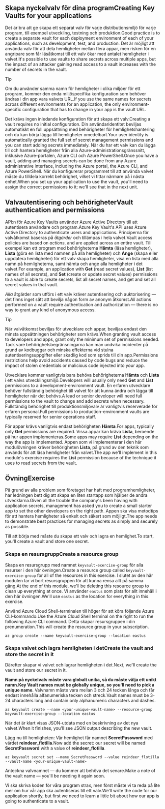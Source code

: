 ## <a name="creating-key-vaults-for-your-applications"></a><span data-ttu-id="4fb1e-101">Skapa nyckelvalv för dina program</span><span class="sxs-lookup"><span data-stu-id="4fb1e-101">Creating Key Vaults for your applications</span></span>

<span data-ttu-id="4fb1e-102">Det är bra att ge skapa ett separat valv för varje distributionsmiljö för varje program, till exempel utveckling, testning och produktion.</span><span class="sxs-lookup"><span data-stu-id="4fb1e-102">Good practice is to create a separate vault for each deployment environment of each of your applications, such as development, test, and production.</span></span> <span data-ttu-id="4fb1e-103">Det är möjligt att använda valv för att dela hemligheter mellan flera appar, men risken för en angripare som får läsåtkomst till ett valv ökar med antalet hemligheter i valvet.</span><span class="sxs-lookup"><span data-stu-id="4fb1e-103">It's possible to use vaults to share secrets across multiple apps, but the impact of an attacker gaining read access to a vault increases with the number of secrets in the vault.</span></span>

> [!TIP]
> <span data-ttu-id="4fb1e-104">Om du använder samma namn för hemligheter i olika miljöer för ett program, kommer den enda miljöspecifika konfiguration som behöver ändras i din app vara valvets URL.</span><span class="sxs-lookup"><span data-stu-id="4fb1e-104">If you use the same names for secrets across different environments for an application, the only environment-specific configuration that has to change in your app is the vault URL.</span></span>

<span data-ttu-id="4fb1e-105">Det krävs ingen inledande konfiguration för att skapa ett valv.</span><span class="sxs-lookup"><span data-stu-id="4fb1e-105">Creating a vault requires no initial configuration.</span></span> <span data-ttu-id="4fb1e-106">Din användaridentitet beviljas automatiskt en full uppsättning med behörigheter för hemlighetshantering och du kan börja lägga till hemligheter omedelbart.</span><span class="sxs-lookup"><span data-stu-id="4fb1e-106">Your user identity is automatically granted the full set of secret management permissions and you can start adding secrets immediately.</span></span> <span data-ttu-id="4fb1e-107">När du har ett valv kan du lägga till och hantera hemligheter från alla Azure-administrationsgränssnitt, inklusive Azure-portalen, Azure CLI och Azure PowerShell.</span><span class="sxs-lookup"><span data-stu-id="4fb1e-107">Once you have a vault, adding and managing secrets can be done from any Azure administrative interface, including the Azure portal, the Azure CLI, and Azure PowerShell.</span></span> <span data-ttu-id="4fb1e-108">När du konfigurerar programmet till att använda valvet måste du tilldela korrekt behörighet, vilket vi tittar närmare på i nästa enhet.</span><span class="sxs-lookup"><span data-stu-id="4fb1e-108">When you set up your application to use the vault, you'll need to assign the correct permissions to it; we'll see that in the next unit.</span></span>

## <a name="vault-authentication-and-permissions"></a><span data-ttu-id="4fb1e-109">Valvautentisering och behörigheter</span><span class="sxs-lookup"><span data-stu-id="4fb1e-109">Vault authentication and permissions</span></span>

<span data-ttu-id="4fb1e-110">API:n för Azure Key Vaults använder Azure Active Directory till att autentisera användare och program.</span><span class="sxs-lookup"><span data-stu-id="4fb1e-110">Azure Key Vault's API uses Azure Active Directory to authenticate users and applications.</span></span> <span data-ttu-id="4fb1e-111">Principerna för valvåtkomst baseras på *åtgärder* och tillämpas i hela valvet.</span><span class="sxs-lookup"><span data-stu-id="4fb1e-111">Vault access policies are based on *actions*, and are applied across an entire vault.</span></span> <span data-ttu-id="4fb1e-112">Till exempel kan ett program med behörigheterna **Hämta** (läsa hemligheter), **Lista** (göra en lista med namnen på alla hemligheter) och **Ange** (skapa eller uppdatera hemligheter) för ett valv skapa hemligheter, visa en lista med alla namn på hemligheterna, samt hämta och ange alla hemligheter i det valvet.</span><span class="sxs-lookup"><span data-stu-id="4fb1e-112">For example, an application with **Get** (read secret values), **List** (list names of all secrets), and **Set** (create or update secret values) permissions to a vault is able to create secrets, list all secret names, and get and set all secret values in that vault.</span></span>

<span data-ttu-id="4fb1e-113">*Alla* åtgärder som utförs i ett valv kräver autentisering och auktorisering &mdash; det finns inget sätt att bevilja någon form av anonym åtkomst.</span><span class="sxs-lookup"><span data-stu-id="4fb1e-113">*All* actions performed on a vault require authentication and authorization &mdash; there is no way to grant any kind of anonymous access.</span></span>

> [!TIP]
> <span data-ttu-id="4fb1e-114">När valvåtkomst beviljas för utvecklare och appar, beviljas endast den minsta uppsättningen behörigheter som krävs.</span><span class="sxs-lookup"><span data-stu-id="4fb1e-114">When granting vault access to developers and apps, grant only the minimum set of permissions needed.</span></span> <span data-ttu-id="4fb1e-115">Tack vare behörighetsbegränsningarna kan man undvika incidenter på grund av kodbuggar och minska effekterna vid stulna autentiseringsuppgifter eller skadlig kod som sprids till din app.</span><span class="sxs-lookup"><span data-stu-id="4fb1e-115">Permissions restrictions help avoid accidents caused by code bugs and reduce the impact of stolen credentials or malicious code injected into your app.</span></span>

<span data-ttu-id="4fb1e-116">Utvecklare kommer vanligtvis bara behöva behörigheterna **Hämta** och **Lista** i ett valvs utvecklingsmiljö.</span><span class="sxs-lookup"><span data-stu-id="4fb1e-116">Developers will usually only need **Get** and **List** permissions to a development-environment vault.</span></span> <span data-ttu-id="4fb1e-117">En erfaren utvecklare behöver fullständig behörighet till valvet för att kunna ändra och lägga till hemligheter när det behövs.</span><span class="sxs-lookup"><span data-stu-id="4fb1e-117">A lead or senior developer will need full permissions to the vault to change and add secrets when necessary.</span></span> <span data-ttu-id="4fb1e-118">Fullständig behörighet till produktionsmiljövalv är vanligtvis reserverade för erfaren personal.</span><span class="sxs-lookup"><span data-stu-id="4fb1e-118">Full permissions to production-environment vaults are typically reserved for senior operations staff.</span></span>

<span data-ttu-id="4fb1e-119">För appar krävs vanligtvis endast behörigheten **Hämta**.</span><span class="sxs-lookup"><span data-stu-id="4fb1e-119">For apps, typically only **Get** permissions are required.</span></span> <span data-ttu-id="4fb1e-120">Vissa appar kan kräva **Lista**, beroende på hur appen implementeras.</span><span class="sxs-lookup"><span data-stu-id="4fb1e-120">Some apps may require **List** depending on the way the app is implemented.</span></span> <span data-ttu-id="4fb1e-121">Appen som vi implementerar i den här modulövningen kräver behörigheten **Lista**, på grund av den teknik som används för att läsa hemligheter från valvet.</span><span class="sxs-lookup"><span data-stu-id="4fb1e-121">The app we'll implement in this module's exercise requires the **List** permission because of the technique it uses to read secrets from the vault.</span></span>

## <a name="exercise"></a><span data-ttu-id="4fb1e-122">Övning</span><span class="sxs-lookup"><span data-stu-id="4fb1e-122">Exercise</span></span>

<span data-ttu-id="4fb1e-123">På grund av alla problem som företaget har haft med programhemligheter, har ledningen bett dig att skapa en liten startapp som hjälper de andra utvecklarna.</span><span class="sxs-lookup"><span data-stu-id="4fb1e-123">Given all the trouble the company's been having with application secrets, management has asked you to create a small starter app to set the other developers on the right path.</span></span> <span data-ttu-id="4fb1e-124">Appen ska visa metodtips för att hantera hemligheter så enkelt och säkert som möjligt.</span><span class="sxs-lookup"><span data-stu-id="4fb1e-124">The app needs to demonstrate best practices for managing secrets as simply and securely as possible.</span></span>

<span data-ttu-id="4fb1e-125">Till att börja med måste du skapa ett valv och lagra en hemlighet.</span><span class="sxs-lookup"><span data-stu-id="4fb1e-125">To start, you'll create a vault and store one secret.</span></span>

### <a name="create-a-resource-group"></a><span data-ttu-id="4fb1e-126">Skapa en resursgrupp</span><span class="sxs-lookup"><span data-stu-id="4fb1e-126">Create a resource group</span></span>

<span data-ttu-id="4fb1e-127">Skapa en resursgrupp med namnet `keyvault-exercise-group` för alla resurser i den här övningen.</span><span class="sxs-lookup"><span data-stu-id="4fb1e-127">Create a resource group called `keyvault-exercise-group` for all of the resources in this exercise.</span></span> <span data-ttu-id="4fb1e-128">I slutet av den här modulen tar vi bort resursgruppen för att kunna rensa allt på samma gång.</span><span class="sxs-lookup"><span data-stu-id="4fb1e-128">At the end of this module, we'll be deleting this resource group to clean up everything at once.</span></span> <span data-ttu-id="4fb1e-129">Vi använder `eastus` som plats för allt innehåll i den här övningen.</span><span class="sxs-lookup"><span data-stu-id="4fb1e-129">We'll use `eastus` as the location for everything in this exercise.</span></span>

<span data-ttu-id="4fb1e-130">Använd Azure Cloud Shell-terminalen till höger för att köra följande Azure CLI-kommando.</span><span class="sxs-lookup"><span data-stu-id="4fb1e-130">Use the Azure Cloud Shell terminal on the right to run the following Azure CLI command.</span></span> <span data-ttu-id="4fb1e-131">Detta skapar resursgruppen i din prenumeration.</span><span class="sxs-lookup"><span data-stu-id="4fb1e-131">This will create the resource group in your subscription.</span></span>

```azurecli
az group create --name keyvault-exercise-group --location eastus
```

### <a name="create-the-vault-and-store-the-secret-in-it"></a><span data-ttu-id="4fb1e-132">Skapa valvet och lagra hemligheten i det</span><span class="sxs-lookup"><span data-stu-id="4fb1e-132">Create the vault and store the secret in it</span></span>

<span data-ttu-id="4fb1e-133">Därefter skapar vi valvet och lagrar hemligheten i det.</span><span class="sxs-lookup"><span data-stu-id="4fb1e-133">Next, we'll create the vault and store our secret in it.</span></span>

<span data-ttu-id="4fb1e-134">**Namn på nyckelvalv måste vara globalt unika, så du måste välja ett unikt namn**.</span><span class="sxs-lookup"><span data-stu-id="4fb1e-134">**Key Vault names must be globally unique, so you'll need to pick a unique name**.</span></span> <span data-ttu-id="4fb1e-135">Valvnamn måste vara mellan 3 och 24 tecken långa och får endast innehålla alfanumeriska tecken och streck.</span><span class="sxs-lookup"><span data-stu-id="4fb1e-135">Vault names must be 3-24 characters long and contain only alphanumeric characters and dashes.</span></span>

```azurecli
az keyvault create --name <your-unique-vault-name> --resource-group keyvault-exercise-group --location eastus
```

<span data-ttu-id="4fb1e-136">När det är klart visas JSON-utdata med en beskrivning av det nya valvet.</span><span class="sxs-lookup"><span data-stu-id="4fb1e-136">When it finishes, you'll see JSON output describing the new vault.</span></span>

<span data-ttu-id="4fb1e-137">Lägg nu till hemligheten: Vår hemlighet får namnet **SecretPassword** med värdet **reindeer_flotilla**.</span><span class="sxs-lookup"><span data-stu-id="4fb1e-137">Now add the secret: our secret will be named **SecretPassword** with a value of **reindeer_flotilla**.</span></span>

```azurecli
az keyvault secret set --name SecretPassword --value reindeer_flotilla --vault-name <your-unique-vault-name>
```

<span data-ttu-id="4fb1e-138">Anteckna valvnamnet &mdash; du kommer att behöva det senare.</span><span class="sxs-lookup"><span data-stu-id="4fb1e-138">Make a note of the vault name &mdash; you'll be needing it again soon.</span></span>

<span data-ttu-id="4fb1e-139">Vi ska skriva koden för våra program strax, men först måste vi ta reda på lite mer om hur vår app ska autentiseras till ett valv.</span><span class="sxs-lookup"><span data-stu-id="4fb1e-139">We'll write the code for our application shortly, but first we need to learn a little bit about how our app is going to authenticate to a vault.</span></span>